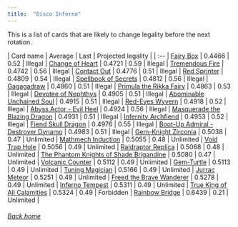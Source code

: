 ```yaml
---
title:  "Disco Inferno"
---
```


This is a list of cards that are likely to change legality before the next rotation.

| Card name | Average | Last | Projected legality |
| :-- |
[Fairy Box](https://db.ygoprodeck.com/card/?search=Fairy%20Box) | 0.4466 | 0.52 | Illegal |
[Change of Heart](https://db.ygoprodeck.com/card/?search=Change%20of%20Heart) | 0.4721 | 0.59 | Illegal |
[Tremendous Fire](https://db.ygoprodeck.com/card/?search=Tremendous%20Fire) | 0.4742 | 0.56 | Illegal |
[Contact Out](https://db.ygoprodeck.com/card/?search=Contact%20Out) | 0.4776 | 0.51 | Illegal |
[Red Sprinter](https://db.ygoprodeck.com/card/?search=Red%20Sprinter) | 0.4809 | 0.54 | Illegal |
[Spellbook of Secrets](https://db.ygoprodeck.com/card/?search=Spellbook%20of%20Secrets) | 0.4812 | 0.56 | Illegal |
[Gagagadraw](https://db.ygoprodeck.com/card/?search=Gagagadraw) | 0.4860 | 0.51 | Illegal |
[Primula the Rikka Fairy](https://db.ygoprodeck.com/card/?search=Primula%20the%20Rikka%20Fairy) | 0.4863 | 0.53 | Illegal |
[Devotee of Nephthys](https://db.ygoprodeck.com/card/?search=Devotee%20of%20Nephthys) | 0.4905 | 0.51 | Illegal |
[Abominable Unchained Soul](https://db.ygoprodeck.com/card/?search=Abominable%20Unchained%20Soul) | 0.4915 | 0.51 | Illegal |
[Red-Eyes Wyvern](https://db.ygoprodeck.com/card/?search=Red-Eyes%20Wyvern) | 0.4918 | 0.52 | Illegal |
[Abyss Actor - Evil Heel](https://db.ygoprodeck.com/card/?search=Abyss%20Actor%20-%20Evil%20Heel) | 0.4924 | 0.56 | Illegal |
[Masquerade the Blazing Dragon](https://db.ygoprodeck.com/card/?search=Masquerade%20the%20Blazing%20Dragon) | 0.4931 | 0.51 | Illegal |
[Infernity Archfiend](https://db.ygoprodeck.com/card/?search=Infernity%20Archfiend) | 0.4953 | 0.52 | Illegal |
[Fiend Skull Dragon](https://db.ygoprodeck.com/card/?search=Fiend%20Skull%20Dragon) | 0.4976 | 0.55 | Illegal |
[Boot-Up Admiral - Destroyer Dynamo](https://db.ygoprodeck.com/card/?search=Boot-Up%20Admiral%20-%20Destroyer%20Dynamo) | 0.4983 | 0.51 | Illegal |
[Gem-Knight Zirconia](https://db.ygoprodeck.com/card/?search=Gem-Knight%20Zirconia) | 0.5038 | 0.47 | Unlimited |
[Mathmech Induction](https://db.ygoprodeck.com/card/?search=Mathmech%20Induction) | 0.5055 | 0.48 | Unlimited |
[Void Trap Hole](https://db.ygoprodeck.com/card/?search=Void%20Trap%20Hole) | 0.5056 | 0.49 | Unlimited |
[Raidraptor Replica](https://db.ygoprodeck.com/card/?search=Raidraptor%20Replica) | 0.5068 | 0.48 | Unlimited |
[The Phantom Knights of Shade Brigandine](https://db.ygoprodeck.com/card/?search=The%20Phantom%20Knights%20of%20Shade%20Brigandine) | 0.5080 | 0.47 | Unlimited |
[Volcanic Counter](https://db.ygoprodeck.com/card/?search=Volcanic%20Counter) | 0.5112 | 0.49 | Unlimited |
[Gem-Turtle](https://db.ygoprodeck.com/card/?search=Gem-Turtle) | 0.5113 | 0.49 | Unlimited |
[Tuning Magician](https://db.ygoprodeck.com/card/?search=Tuning%20Magician) | 0.5166 | 0.49 | Unlimited |
[Jurrac Meteor](https://db.ygoprodeck.com/card/?search=Jurrac%20Meteor) | 0.5251 | 0.49 | Unlimited |
[Freed the Brave Wanderer](https://db.ygoprodeck.com/card/?search=Freed%20the%20Brave%20Wanderer) | 0.5278 | 0.49 | Unlimited |
[Inferno Tempest](https://db.ygoprodeck.com/card/?search=Inferno%20Tempest) | 0.5311 | 0.49 | Unlimited |
[True King of All Calamities](https://db.ygoprodeck.com/card/?search=True%20King%20of%20All%20Calamities) | 0.5324 | 0.49 | Forbidden |
[Rainbow Bridge](https://db.ygoprodeck.com/card/?search=Rainbow%20Bridge) | 0.6439 | 0.21 | Unlimited |

###### [Back home](index)